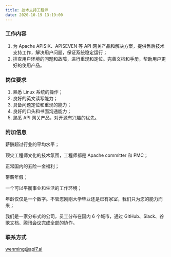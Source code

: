 ```yaml
---
title: 技术支持工程师
date: 2020-10-19 13:19:00
---
```


### 工作内容

1. 为 Apache APISIX、APISEVEN 等 API 网关产品和解决方案，提供售后技术支持工作，解决用户问题，保证系统稳定运行；
2. 排查用户环境的问题和故障，进行重现和定位。完善文档和手册，帮助用户更好的使用产品。

### 岗位要求

1. 熟悉 Linux 系统的操作；
2. 良好的英文读写能力；
3. 具备问题定位和重现的能力；
4. 良好的口头和书面沟通能力；
5. 熟悉 API 网关产品，对开源有兴趣的优先。

### 附加信息

薪酬超过行业的平均水平；

顶尖工程师文化的技术氛围，工程师都是 Apache committer 和 PMC；

正常国内的五险一金福利；

带薪年假；

一个可以平衡事业和生活的工作环境；

年龄仅仅是一个数字。不管您刚刚大学毕业还是已有家室，我们只为您的能力而来；

我们是一家分布式的公司，员工分布在国内 6 个城市，通过 GitHub、Slack、谷歌文档、腾讯会议完成全部的协作。

### 联系方式

[wenming@api7.ai](mailto:wenming@api7.ai)
